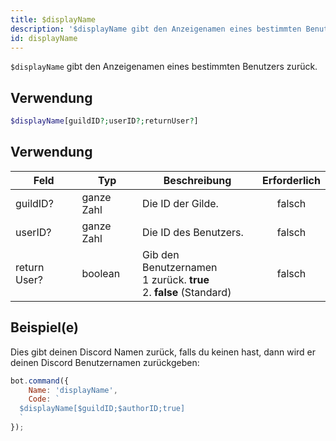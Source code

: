 ```yaml
---
title: $displayName
description: '$displayName gibt den Anzeigenamen eines bestimmten Benutzers zurück.'
id: displayName
---
```


`$displayName` gibt den Anzeigenamen eines bestimmten Benutzers zurück.

## Verwendung

```php
$displayName[guildID?;userID?;returnUser?]
```

## Verwendung

| Feld         | Typ        | Beschreibung                                                                               | Erforderlich |
| ------------ | ---------- | ------------------------------------------------------------------------------------------ |:------------:|
| guildID?     | ganze Zahl | Die ID der Gilde.                                                                          |    falsch    |
| userID?      | ganze Zahl | Die ID des Benutzers.                                                                      |    falsch    |
| return User? | boolean    | Gib den Benutzernamen <br /> 1 zurück. **true** <br /> 2. **false** (Standard) |    falsch    |

## Beispiel(e)

Dies gibt deinen Discord Namen zurück, falls du keinen hast, dann wird er deinen Discord Benutzernamen zurückgeben:

```javascript
bot.command({
    Name: 'displayName',
    Code: `
  $displayName[$guildID;$authorID;true]
  `
});
```
